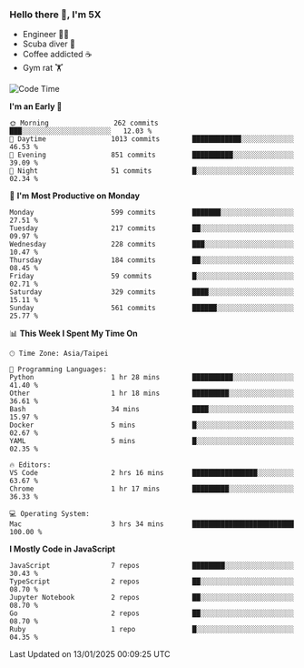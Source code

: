### Hello there 👋, I'm 5X

* Engineer 👨‍💻
* Scuba diver 🤿
* Coffee addicted ☕️
* Gym rat 🏋️

<!--START_SECTION:waka-->
![Code Time](http://img.shields.io/badge/Code%20Time-1%2C379%20hrs%2043%20mins-blue)

**I'm an Early 🐤** 

```text
🌞 Morning                262 commits         ███░░░░░░░░░░░░░░░░░░░░░░   12.03 % 
🌆 Daytime                1013 commits        ████████████░░░░░░░░░░░░░   46.53 % 
🌃 Evening                851 commits         ██████████░░░░░░░░░░░░░░░   39.09 % 
🌙 Night                  51 commits          █░░░░░░░░░░░░░░░░░░░░░░░░   02.34 % 
```
📅 **I'm Most Productive on Monday** 

```text
Monday                   599 commits         ███████░░░░░░░░░░░░░░░░░░   27.51 % 
Tuesday                  217 commits         ██░░░░░░░░░░░░░░░░░░░░░░░   09.97 % 
Wednesday                228 commits         ███░░░░░░░░░░░░░░░░░░░░░░   10.47 % 
Thursday                 184 commits         ██░░░░░░░░░░░░░░░░░░░░░░░   08.45 % 
Friday                   59 commits          █░░░░░░░░░░░░░░░░░░░░░░░░   02.71 % 
Saturday                 329 commits         ████░░░░░░░░░░░░░░░░░░░░░   15.11 % 
Sunday                   561 commits         ██████░░░░░░░░░░░░░░░░░░░   25.77 % 
```


📊 **This Week I Spent My Time On** 

```text
🕑︎ Time Zone: Asia/Taipei

💬 Programming Languages: 
Python                   1 hr 28 mins        ██████████░░░░░░░░░░░░░░░   41.40 % 
Other                    1 hr 18 mins        █████████░░░░░░░░░░░░░░░░   36.61 % 
Bash                     34 mins             ████░░░░░░░░░░░░░░░░░░░░░   15.97 % 
Docker                   5 mins              █░░░░░░░░░░░░░░░░░░░░░░░░   02.67 % 
YAML                     5 mins              █░░░░░░░░░░░░░░░░░░░░░░░░   02.35 % 

🔥 Editors: 
VS Code                  2 hrs 16 mins       ████████████████░░░░░░░░░   63.67 % 
Chrome                   1 hr 17 mins        █████████░░░░░░░░░░░░░░░░   36.33 % 

💻 Operating System: 
Mac                      3 hrs 34 mins       █████████████████████████   100.00 % 
```

**I Mostly Code in JavaScript** 

```text
JavaScript               7 repos             ████████░░░░░░░░░░░░░░░░░   30.43 % 
TypeScript               2 repos             ██░░░░░░░░░░░░░░░░░░░░░░░   08.70 % 
Jupyter Notebook         2 repos             ██░░░░░░░░░░░░░░░░░░░░░░░   08.70 % 
Go                       2 repos             ██░░░░░░░░░░░░░░░░░░░░░░░   08.70 % 
Ruby                     1 repo              █░░░░░░░░░░░░░░░░░░░░░░░░   04.35 % 
```




 Last Updated on 13/01/2025 00:09:25 UTC
<!--END_SECTION:waka-->
